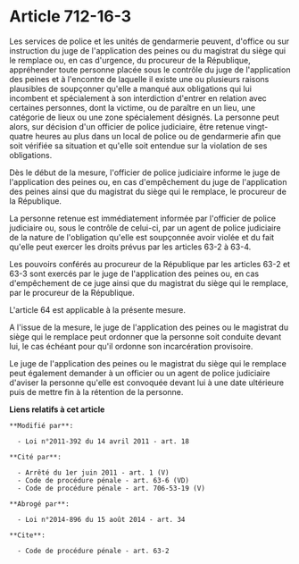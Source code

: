 # Article 712-16-3

Les services de police et les unités de gendarmerie peuvent, d'office ou sur instruction du juge de l'application des peines
ou du magistrat du siège qui le remplace ou, en cas d'urgence, du procureur de la République, appréhender toute personne
placée sous le contrôle du juge de l'application des peines et à l'encontre de laquelle il existe une ou plusieurs raisons
plausibles de soupçonner qu'elle a manqué aux obligations qui lui incombent et spécialement à son interdiction d'entrer en
relation avec certaines personnes, dont la victime, ou de paraître en un lieu, une catégorie de lieux ou une zone
spécialement désignés. La personne peut alors, sur décision d'un officier de police judiciaire, être retenue vingt-quatre
heures au plus dans un local de police ou de gendarmerie afin que soit vérifiée sa situation et qu'elle soit entendue sur la
violation de ses obligations. 

Dès le début de la mesure, l'officier de police judiciaire informe le juge de l'application des peines ou, en cas
d'empêchement du juge de l'application des peines ainsi que du magistrat du siège qui le remplace, le procureur de la
République. 

La personne retenue est immédiatement informée par l'officier de police judiciaire ou, sous le contrôle de celui-ci, par un
agent de police judiciaire de la nature de l'obligation qu'elle est soupçonnée avoir violée et du fait qu'elle peut exercer
les droits prévus par les articles 63-2 à 63-4. 

Les pouvoirs conférés au procureur de la République par les articles 63-2 et 63-3 sont exercés par le juge de l'application
des peines ou, en cas d'empêchement de ce juge ainsi que du magistrat du siège qui le remplace, par le procureur de la
République. 

L'article 64 est applicable à la présente mesure. 

A l'issue de la mesure, le juge de l'application des peines ou le magistrat du siège qui le remplace peut ordonner que la
personne soit conduite devant lui, le cas échéant pour qu'il ordonne son incarcération provisoire. 

Le juge de l'application des peines ou le magistrat du siège qui le remplace peut également demander à un officier ou un
agent de police judiciaire d'aviser la personne qu'elle est convoquée devant lui à une date ultérieure puis de mettre fin à
la rétention de la personne.

**Liens relatifs à cet article**

	**Modifié par**:

	  - Loi n°2011-392 du 14 avril 2011 - art. 18

	**Cité par**:

	  - Arrêté du 1er juin 2011 - art. 1 (V)
	  - Code de procédure pénale - art. 63-6 (VD)
	  - Code de procédure pénale - art. 706-53-19 (V)

	**Abrogé par**:

	  - Loi n°2014-896 du 15 août 2014 - art. 34

	**Cite**:

	  - Code de procédure pénale - art. 63-2
